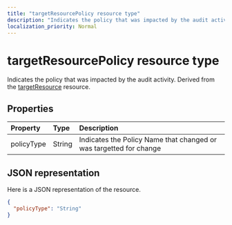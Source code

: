 ```yaml
---
title: "targetResourcePolicy resource type"
description: "Indicates the policy that was impacted by the audit activity. Derived from the targetResource resource.   "
localization_priority: Normal
---
```


# targetResourcePolicy resource type
Indicates the policy that was impacted by the audit activity. Derived from the [targetResource](targetresource.md) resource.   



## Properties
| Property	   | Type	|Description|
|:---------------|:--------|:----------|
|policyType|String|Indicates the Policy Name that changed or was targetted for change|

## JSON representation

Here is a JSON representation of the resource.

<!-- {
  "blockType": "resource",
  "optionalProperties": [

  ],
  "@odata.type": "microsoft.graph.targetResourcePolicy"
}-->

```json
{
  "policyType": "String"
}

```

<!-- uuid: 8fcb5dbc-d5aa-4681-8e31-b001d5168d79
2015-10-25 14:57:30 UTC -->
<!-- {
  "type": "#page.annotation",
  "description": "targetResourcePolicy resource",
  "keywords": "",
  "section": "documentation",
  "tocPath": ""
}-->
